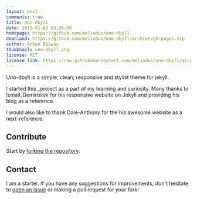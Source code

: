 ```yaml
---
layout: post
comments: true
title: Uno-dbyll
date: 2015-01-02 03:26:00
homepage: https://github.com/meliodus/uno-dbyll
download: https://github.com/meliodus/uno-dbyll/archive/gh-pages.zip
author: Ankan Biswas
thumbnail: uno-dbyll.png
license: MIT
license_link: https://raw.githubusercontent.com/meliodus/uno-dbyll/gh-pages/LICENSE
---
```


Uno-dbyll is a simple, clean, responsive and stylist theme for jekyll.

I started this _project as a part of my learning and curiosity. Many thanks to İsmail_Demirbilek for his responsive website on Jekyll and providing his blog as a reference.

I would also like to thank Dale-Anthony for the his awesome website as a next-reference.

## Contribute

Start by [forking the repository](https://github.com/meliodus/uno-dbyll/fork).

## Contact

I am a starter. If you have any suggestions for improvements, don't hesitate to [open an issue](https://github.com/meliodus/uno-dbyll/issues) or making a pull request for your fork!

